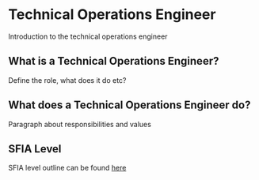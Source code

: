 # Technical Operations Engineer

Introduction to the technical operations engineer

## What is a Technical Operations Engineer?

Define the role, what does it do etc?

## What does a Technical Operations Engineer do?

Paragraph about responsibilities and values

## SFIA Level

SFIA level outline can be found [here](levels/sfia_technical_operations_engineer.md)
